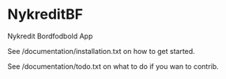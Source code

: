# NykreditBF
Nykredit Bordfodbold App

See /documentation/installation.txt on how to get started.

See /documentation/todo.txt on what to do if you wan to contrib.